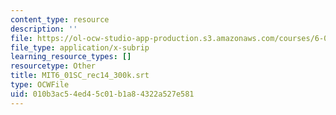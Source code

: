 ```yaml
---
content_type: resource
description: ''
file: https://ol-ocw-studio-app-production.s3.amazonaws.com/courses/6-01sc-introduction-to-electrical-engineering-and-computer-science-i-spring-2011/010b3ac54ed45c01b1a84322a527e581_MIT6_01SC_rec14_300k.vtt
file_type: application/x-subrip
learning_resource_types: []
resourcetype: Other
title: MIT6_01SC_rec14_300k.srt
type: OCWFile
uid: 010b3ac5-4ed4-5c01-b1a8-4322a527e581
---
```

